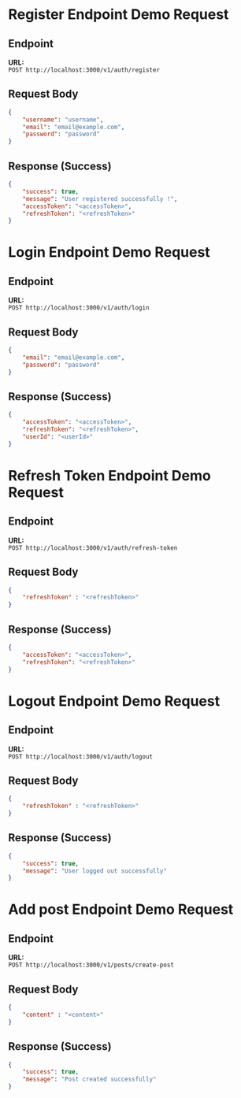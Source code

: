 # Register Endpoint Demo Request

## Endpoint

**URL:**\
`POST http://localhost:3000/v1/auth/register`

## Request Body

```json
{
    "username": "username",
    "email": "email@example.com",
    "password": "password"
}
```

## Response (Success)

```json
{
    "success": true,
    "message": "User registered successfully !",
    "accessToken": "<accessToken>",
    "refreshToken": "<refreshToken>"
}
```


# Login Endpoint Demo Request

## Endpoint

**URL:**\
`POST http://localhost:3000/v1/auth/login`

## Request Body

```json
{
    "email": "email@example.com",
    "password": "password"
}
```

## Response (Success)

```json
{
    "accessToken": "<accessToken>",
    "refreshToken": "<refreshToken>",
    "userId": "<userId>"
}
```



# Refresh Token Endpoint Demo Request

## Endpoint

**URL:**\
`POST http://localhost:3000/v1/auth/refresh-token`

## Request Body

```json
{
    "refreshToken" : "<refreshToken>"
}
```

## Response (Success)

```json
{
    "accessToken": "<accessToken>",
    "refreshToken": "<refreshToken>"
}
```




# Logout Endpoint Demo Request

## Endpoint

**URL:**\
`POST http://localhost:3000/v1/auth/logout`

## Request Body

```json
{
    "refreshToken" : "<refreshToken>"
}
```

## Response (Success)

```json
{
    "success": true,
    "message": "User logged out successfully"
}
```


# Add post Endpoint Demo Request

## Endpoint

**URL:**\
`POST http://localhost:3000/v1/posts/create-post`

## Request Body

```json
{
    "content" : "<content>"
}
```

## Response (Success)

```json
{
    "success": true,
    "message": "Post created successfully"
}
```